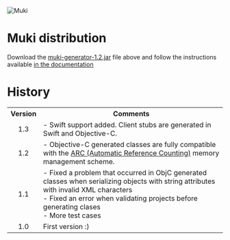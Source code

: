 ![Muki](https://raw.github.com/wiki/97bytes/Muki/resources/logo_muki.png)

Muki distribution
=================

Download the [muki-generator-1.2.jar](https://github.com/97bytes/Muki/blob/master/bin-distribution/muki-generator-1.2.jar?raw=true) file above and follow the instructions available [in the documentation](https://github.com/97bytes/Muki/wiki)

History
=======

<table>
    <tr>
        <th align="center"><b>Version</b></th>
        <th align="center"><b>Comments</b></th>
    </tr>
    <tr>
        <td align="center">1.3</td>
        <td align="left">- Swift support added. Client stubs are generated in Swift and Objective-C.
         </td>
    </tr>
    <tr>
        <td align="center">1.2</td>
        <td align="left">- Objective-C generated classes are fully compatible with the <a href="https://developer.apple.com/library/ios/releasenotes/ObjectiveC/RN-TransitioningToARC/Introduction/Introduction.html">ARC (Automatic Reference Counting)</a> memory management scheme.
         </td>
    </tr>
    <tr>
        <td align="center">1.1</td>
        <td align="left">- Fixed a problem that occurred in ObjC generated classes when serializing objects with string attributes with invalid XML characters<br>
            - Fixed an error when validating projects before generating clases<br>
            - More test cases
         </td>
    </tr>
    <tr>
        <td align="center">1.0</td>
        <td align="left">First version :)</td>
    </tr>
</table>